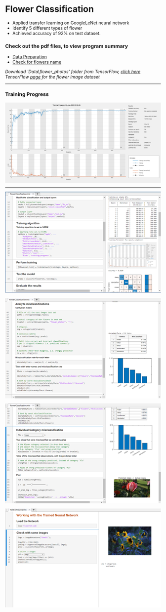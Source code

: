 # Flower Classification

- Applied transfer learning on GoogleLeNet neural network
- Identify 5 different types of flower
- Achieved accuracy of 92% on test dataset.

### Check out the pdf files, to view program summary
- [Data Preparation](https://github.com/Phantom-fs/MATLAB-Programs/blob/main/Flower%20Classification/Flower%20Classfication.pdf)
- [Check for flowers name](https://github.com/Phantom-fs/MATLAB-Programs/blob/main/Flower%20Classification/Check%20for%20Flowers%20name.pdf)

*Download 'Data\flower_photos' folder from TensorFlow, [click here](http://download.tensorflow.org/example_images/flower_photos.tgz)*
*TensorFlow [page](https://www.tensorflow.org/datasets/catalog/tf_flowers) for the flower image dataset*

----
### Training Progress
<p align="center">
  <img align="center" src="https://github.com/Phantom-fs/MATLAB-Programs/blob/main/Flower%20Classification/Training%20Progress.png">
</p>

----

<p align="center">
  <img align="center" src="https://github.com/Phantom-fs/Media/blob/main/MATLAB/Flower%20Classification/A.png">
  <br><br>
  <img align="center" src="https://github.com/Phantom-fs/Media/blob/main/MATLAB/Flower%20Classification/B.png">
  <br><br>
  <img align="center" src="https://github.com/Phantom-fs/Media/blob/main/MATLAB/Flower%20Classification/C.png">
  <br><br>
  <img align="center" src="https://github.com/Phantom-fs/Media/blob/main/MATLAB/Flower%20Classification/D.png">
</p>
